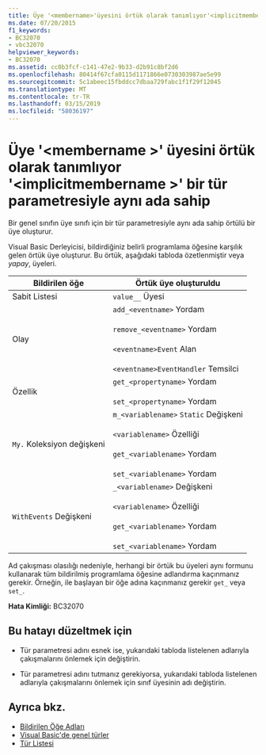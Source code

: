 ```yaml
---
title: Üye '<membername>'üyesini örtük olarak tanımlıyor'<implicitmembername>' bir tür parametresiyle aynı ada sahip
ms.date: 07/20/2015
f1_keywords:
- BC32070
- vbc32070
helpviewer_keywords:
- BC32070
ms.assetid: cc0b3fcf-c141-47e2-9b33-d2b91c8bf2d6
ms.openlocfilehash: 80414f67cfa0115d1171866e0730303987ae5e99
ms.sourcegitcommit: 5c1abeec15fbddcc7dbaa729fabc1f1f29f12045
ms.translationtype: MT
ms.contentlocale: tr-TR
ms.lasthandoff: 03/15/2019
ms.locfileid: "58036197"
---
```

# <a name="member-membername-implicitly-defines-a-member-implicitmembername-which-has-the-same-name-as-a-type-parameter"></a>Üye '\<membername >' üyesini örtük olarak tanımlıyor '\<implicitmembername >' bir tür parametresiyle aynı ada sahip
Bir genel sınıfın üye sınıfı için bir tür parametresiyle aynı ada sahip örtülü bir üye oluşturur.  
  
 Visual Basic Derleyicisi, bildirdiğiniz belirli programlama öğesine karşılık gelen örtük üye oluşturur. Bu örtük, aşağıdaki tabloda özetlenmiştir veya *yapay*, üyeleri.  
  
|Bildirilen öğe|Örtük üye oluşturuldu|  
|----------------------|--------------------------------|  
|Sabit Listesi|`value__` Üyesi|  
|Olay|`add_<eventname>` Yordam<br /><br /> `remove_<eventname>` Yordam<br /><br /> `<eventname>Event` Alan<br /><br /> `<eventname>EventHandler` Temsilci|  
|Özellik|`get_<propertyname>` Yordam<br /><br /> `set_<propertyname>` Yordam|  
|`My.` Koleksiyon değişkeni|`m_<variablename>` `Static` Değişkeni<br /><br /> `<variablename>` Özelliği<br /><br /> `get_<variablename>` Yordam<br /><br /> `set_<variablename>` Yordam|  
|`WithEvents` Değişkeni|`_<variablename>` Değişkeni<br /><br /> `<variablename>` Özelliği<br /><br /> `get_<variablename>` Yordam<br /><br /> `set_<variablename>` Yordam|  
  
 Ad çakışması olasılığı nedeniyle, herhangi bir örtük bu üyeleri aynı formunu kullanarak tüm bildirilmiş programlama öğesine adlandırma kaçınmanız gerekir. Örneğin, ile başlayan bir öğe adına kaçınmanız gerekir `get_` veya `set_`.  
  
 **Hata Kimliği:** BC32070  
  
## <a name="to-correct-this-error"></a>Bu hatayı düzeltmek için  
  
-   Tür parametresi adını esnek ise, yukarıdaki tabloda listelenen adlarıyla çakışmalarını önlemek için değiştirin.  
  
-   Tür parametresi adını tutmanız gerekiyorsa, yukarıdaki tabloda listelenen adlarıyla çakışmalarını önlemek için sınıf üyesinin adı değiştirin.  
  
## <a name="see-also"></a>Ayrıca bkz.

- [Bildirilen Öğe Adları](../../visual-basic/programming-guide/language-features/declared-elements/declared-element-names.md)
- [Visual Basic'de genel türler](../../visual-basic/programming-guide/language-features/data-types/generic-types.md)
- [Tür Listesi](../../visual-basic/language-reference/statements/type-list.md)
